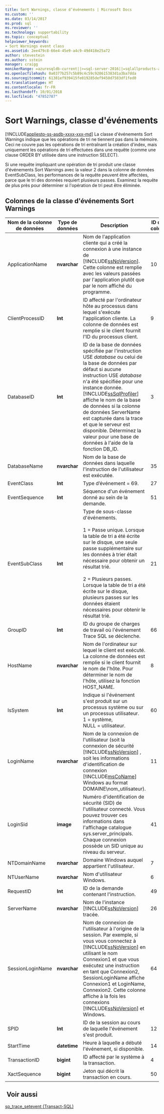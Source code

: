 ```yaml
---
title: Sort Warnings, classe d’événements | Microsoft Docs
ms.custom: ''
ms.date: 03/14/2017
ms.prod: sql
ms.reviewer: ''
ms.technology: supportability
ms.topic: conceptual
helpviewer_keywords:
- Sort Warnings event class
ms.assetid: 2ee479c8-66e4-45e9-a4c9-49d418e25a72
author: stevestein
ms.author: sstein
manager: craigg
monikerRange: =azuresqldb-current||>=sql-server-2016||=sqlallproducts-allversions||>=sql-server-linux-2017||=azuresqldb-mi-current
ms.openlocfilehash: 0a0377b257c5b89c4c59c928615383d1a3ba7dda
ms.sourcegitcommit: 61381ef939415fe019285def9450d7583df1fed0
ms.translationtype: HT
ms.contentlocale: fr-FR
ms.lasthandoff: 10/01/2018
ms.locfileid: "47852787"
---
```

# <a name="sort-warnings-event-class"></a>Sort Warnings, classe d'événements
[!INCLUDE[appliesto-ss-asdb-xxxx-xxx-md](../../includes/appliesto-ss-asdb-xxxx-xxx-md.md)]
  La classe d'événements Sort Warnings indique que les opérations de tri ne tiennent pas dans la mémoire. Ceci ne couvre pas les opérations de tri entraînant la création d'index, mais uniquement les opérations de tri effectuées dans une requête (comme une clause ORDER BY utilisée dans une instruction SELECT).  
  
 Si une requête impliquant une opération de tri produit une classe d'événements Sort Warnings avec la valeur 2 dans la colonne de données EventSubClass, les performances de la requête peuvent être affectées, parce que le tri des données requiert plusieurs passes. Examinez la requête de plus près pour déterminer si l'opération de tri peut être éliminée.  
  
## <a name="sort-warnings-event-class-data-columns"></a>Colonnes de la classe d'événements Sort Warnings  
  
|Nom de la colonne de données|Type de données|Description|ID de la colonne|Filtrable|  
|----------------------|---------------|-----------------|---------------|----------------|  
|ApplicationName|**nvarchar**|Nom de l'application cliente qui a créé la connexion à une instance de [!INCLUDE[ssNoVersion](../../includes/ssnoversion-md.md)]. Cette colonne est remplie avec les valeurs passées par l'application plutôt que par le nom affiché du programme.|10|Oui|  
|ClientProcessID|**Int**|ID affecté par l'ordinateur hôte au processus dans lequel s'exécute l'application cliente. La colonne de données est remplie si le client fournit l'ID du processus client.|9|Oui|  
|DatabaseID|**Int**|ID de la base de données spécifiée par l'instruction USE *database* ou celui de la base de données par défaut si aucune instruction USE *database* n'a été spécifiée pour une instance donnée. [!INCLUDE[ssSqlProfiler](../../includes/sssqlprofiler-md.md)] affiche le nom de la base de données si la colonne de données ServerName est capturée dans la trace et que le serveur est disponible. Déterminez la valeur pour une base de données à l'aide de la fonction DB_ID.|3|Oui|  
|DatabaseName|**nvarchar**|Nom de la base de données dans laquelle l'instruction de l'utilisateur est exécutée.|35|Oui|  
|EventClass|**Int**|Type d’événement = 69.|27|non|  
|EventSequence|**Int**|Séquence d'un événement donné au sein de la demande.|51|non|  
|EventSubClass|**Int**|Type de sous-classe d'événements.<br /><br /> 1 = Passe unique. Lorsque la table de tri a été écrite sur le disque, une seule passe supplémentaire sur les données à trier était nécessaire pour obtenir un résultat trié.<br /><br /> 2 = Plusieurs passes. Lorsque la table de tri a été écrite sur le disque, plusieurs passes sur les données étaient nécessaires pour obtenir le résultat trié.|21|Oui|  
|GroupID|**Int**|ID du groupe de charges de travail où l'événement Trace SQL se déclenche.|66|Oui|  
|HostName|**nvarchar**|Nom de l'ordinateur sur lequel le client est exécuté. La colonne de données est remplie si le client fournit le nom de l'hôte. Pour déterminer le nom de l'hôte, utilisez la fonction HOST_NAME.|8|Oui|  
|IsSystem|**Int**|Indique si l'événement s'est produit sur un processus système ou sur un processus utilisateur. 1 = système, NULL = utilisateur.|60|Oui|  
|LoginName|**nvarchar**|Nom de la connexion de l'utilisateur (soit la connexion de sécurité [!INCLUDE[ssNoVersion](../../includes/ssnoversion-md.md)] , soit les informations d'identification de connexion [!INCLUDE[msCoName](../../includes/msconame-md.md)] Windows au format DOMAINE\nom_utilisateur).|11|Oui|  
|LoginSid|**image**|Numéro d'identification de sécurité (SID) de l'utilisateur connecté. Vous pouvez trouver ces informations dans l'affichage catalogue sys.server_principals. Chaque connexion possède un SID unique au niveau du serveur.|41|Oui|  
|NTDomainName|**nvarchar**|Domaine Windows auquel appartient l'utilisateur.|7|Oui|  
|NTUserName|**nvarchar**|Nom d'utilisateur Windows.|6|Oui|  
|RequestID|**Int**|ID de la demande contenant l'instruction.|49|Oui|  
|ServerName|**nvarchar**|Nom de l'instance [!INCLUDE[ssNoVersion](../../includes/ssnoversion-md.md)] tracée.|26|non|  
|SessionLoginName|**nvarchar**|Nom de connexion de l'utilisateur à l'origine de la session. Par exemple, si vous vous connectez à [!INCLUDE[ssNoVersion](../../includes/ssnoversion-md.md)] en utilisant le nom Connexion1 et que vous exécutez une instruction en tant que Connexion2, SessionLoginName affiche Connexion1 et LoginName, Connexion2. Cette colonne affiche à la fois les connexions [!INCLUDE[ssNoVersion](../../includes/ssnoversion-md.md)] et Windows.|64|Oui|  
|SPID|**Int**|ID de la session au cours de laquelle l'événement s'est produit.|12|Oui|  
|StartTime|**datetime**|Heure à laquelle a débuté l'événement, si disponible.|14|Oui|  
|TransactionID|**bigint**|ID affecté par le système à la transaction.|4|Oui|  
|XactSequence|**bigint**|Jeton qui décrit la transaction en cours.|50|Oui|  
  
## <a name="see-also"></a> Voir aussi  
 [sp_trace_setevent &#40;Transact-SQL&#41;](../../relational-databases/system-stored-procedures/sp-trace-setevent-transact-sql.md)  
  
  
